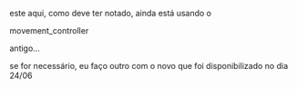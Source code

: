 este aqui, como deve ter notado, ainda está usando o

movement_controller

antigo...

se for necessário, eu faço outro com o novo que foi disponibilizado no dia 24/06
